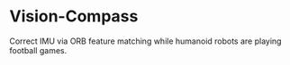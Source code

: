 # Vision-Compass
Correct IMU via ORB feature matching while humanoid robots are playing football games.
